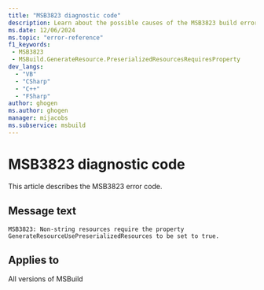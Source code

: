 ```yaml
---
title: "MSB3823 diagnostic code"
description: Learn about the possible causes of the MSB3823 build error, and get troubleshooting tips.
ms.date: 12/06/2024
ms.topic: "error-reference"
f1_keywords:
 - MSB3823
 - MSBuild.GenerateResource.PreserializedResourcesRequiresProperty
dev_langs:
  - "VB"
  - "CSharp"
  - "C++"
  - "FSharp"
author: ghogen
ms.author: ghogen
manager: mijacobs
ms.subservice: msbuild
---
```


# MSB3823 diagnostic code

<!-- :::ErrorDefinitionDescription::: -->
<!-- :::editable-content name="introDescription"::: -->
This article describes the MSB3823 error code.
<!-- :::editable-content-end::: -->

## Message text

`MSB3823: Non-string resources require the property GenerateResourceUsePreserializedResources to be set to true.`

<!-- :::editable-content name="postOutputDescription"::: -->
<!--
{StrBegin="MSB3823: "}
-->
<!-- :::editable-content-end::: -->
<!-- :::ErrorDefinitionDescription-end::: -->

## Applies to

All versions of MSBuild
